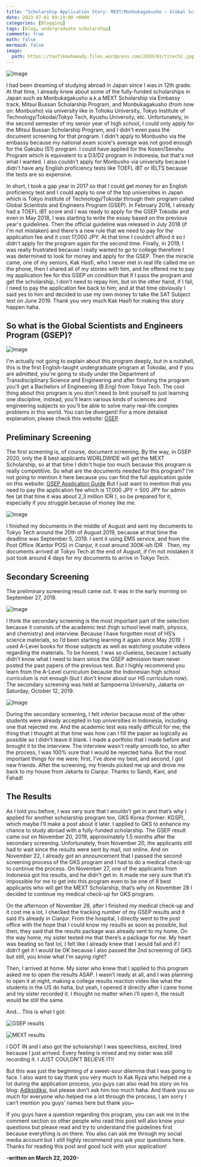 ```yaml
---
title: "Scholarship Application Story: MEXT/Monbukagakusho – Global Scientists and Engineers Program (GSEP) Tokyo Institute of Technology, Japan"
date: 2023-07-01 09:19:00 +0900
categories: [Blogging]
tags: [blog, undergraduate scholarship]
comments: true
math: false
mermaid: false
image:
  path: https://taufikmuhamady.files.wordpress.com/2020/03/titech2.jpg?w=1280
---
```


![Image](https://taufikmuhamady.files.wordpress.com/2020/03/tokyo-institute-of-technology.jpg)

I had been dreaming of studying abroad in Japan since I was in 12th grade. At that time, I already knew about some of the fully-funded scholarships in Japan such as Monbukagakusho a.k.a MEXT Scholarship via Embassy track, Mitsui Bussan Scholarship Program, and Monbukagakusho (from now on: Monbusho) via university like in Tohoku University, Tokyo Institute of Technology/Tokodai/Tokyo Tech, Kyushu University, etc. Unfortunately, in the second semester of my senior year of high school, I could only apply for the Mitsui Bussan Scholarship Program, and I didn't even pass the document screening for that program. I didn't apply to Monbusho via the embassy because my national exam score's average was not good enough for the Gakubu (S1) program. I could have applied for the Kosen/Senshu Program which is equivalent to a D3/D2 program in Indonesia, but that's not what I wanted. I also couldn't apply for Monbusho via university because I didn't have any English proficiency tests like TOEFL iBT or IELTS because the tests are so expensive.

In short, I took a gap year in 2017 so that I could get money for an English proficiency test and I could apply to one of the top universities in Japan which is Tokyo Institute of Technology/Tokodai through their program called Global Scientists and Engineers Program (GSEP). In February 2018, I already had a TOEFL iBT score and I was ready to apply for the GSEP Tokodai and even in May 2018, I was starting to write the essay based on the previous year's guidelines. Then the official guideline was released in July 2018 (if I'm not mistaken) and there's a new rule that we need to pay for the application fee and it cost 17,000 JPY. At that time I couldn't afford it so I didn't apply for the program again for the second time. Finally, in 2019, I was really frustrated because I really wanted to go to college therefore I was determined to look for money and apply for the GSEP. Then the miracle came, one of my seniors, Kak Hasfi, who I never met in real life called me on the phone, then I shared all of my stories with him, and he offered me to pay my application fee for this GSEP on condition that if I pass the program and get the scholarship, I don't need to repay him, but on the other hand, if I fail, I need to pay the application fee back to him; and at that time obviously I said yes to him and decided to use my own money to take the SAT Subject test on June 2019. Thank you very much Kak Hasfi for making this story happen haha.

## So what is the Global Scientists and Engineers Program (GSEP)?

![Image](https://taufikmuhamady.files.wordpress.com/2020/03/gsep.jpg)

I'm actually not going to explain about this program deeply, but in a nutshell, this is the first English-taught undergraduate program at Tokodai, and if you are admitted, you're going to study under the Department of Transdisciplinary Science and Engineering and after finishing the program you'll get a Bachelors of Engineering (B.Eng) from Tokyo Tech. The cool thing about this program is you don't need to limit yourself to just learning one discipline, instead, you'll learn various kinds of sciences and engineering subjects so you'll be able to solve many real-life complex problems in this world. You can be divergent! For a more detailed explanation, please check this website: [GSEP](http://www.tse.ens.titech.ac.jp/~gsep/)

## Preliminary Screening

The first screening is, of course, document screening. By the way, in GSEP 2020, only the 8 best applicants WORLDWIDE will get the MEXT Scholarship, so at that time I didn't hope too much because this program is really competitive. So what are the documents needed for this program? I'm not going to mention it here because you can find the full application guide on this website: [GSEP Application Guide](https://www.titech.ac.jp/english/graduate_school/international/gsep/) But I just want to mention that you need to pay the application fee which is 17,000 JPY + 500 JPY for admin fee (at that time it was about 2,3 million IDR ), so be prepared for it, especially if you struggle because of money like me.

![Image](https://taufikmuhamady.files.wordpress.com/2020/03/90620866_531813401084455_1303042152179171328_n.jpg?w=910&h=512)

I finished my documents in the middle of August and sent my documents to Tokyo Tech around the 20th of August 2019, because at that time the deadline was September 5, 2019. I sent it using EMS service, and from the Post Office (Kantor POS) in Cianjur, it cost around 300K-ish IDR . Then, my documents arrived at Tokyo Tech at the end of August, if I'm not mistaken it just took around 4 days for my documents to arrive in Tokyo Tech.

## Secondary Screening

The preliminary screening result came out. It was in the early morning on  September 27, 2019.

![Image](https://taufikmuhamady.files.wordpress.com/2020/03/gsep-email-1.png?w=1032&h=472)

I think the secondary screening is the most important part of the selection because it consists of the academic test (high school level math, physics, and chemistry) and interview. Because I have forgotten most of HS’s science materials, so I’d been starting learning it again since May 2019. I used A-Level books for those subjects as well as watching youtube videos regarding the materials. To be honest, I was so clueless, because I actually didn’t know what I need to learn since the GSEP admission team never posted the past papers of the previous test. But I highly recommend you learn from the A-Level curriculum because the Indonesian high school curriculum is not enough (but I don't know about our HS curriculum now). The secondary screening was held at Sampoerna University, Jakarta on Saturday, October 12, 2019.

![Image](https://taufikmuhamady.files.wordpress.com/2020/03/whatsapp-image-2020-03-22-at-3.47.16-pm.jpeg?w=388&h=560)

During the secondary screening, I felt inferior because most of the other students were already accepted in top universities in Indonesia, including one that rejected me. And the academic test was really difficult for me; the thing that I thought at that time was how can I fill the paper as logically as possible so I didn't leave it blank. I made a portfolio that I made before and brought it to the interview. The interview wasn't really smooth too, so after the process, I was 100% sure that I would be rejected haha. But the most important things for me were: first, I’ve done my best, and second, I got new friends. After the screening, my friends picked me up and drove me back to my house from Jakarta to Cianjur. Thanks to Sandi, Kani, and Fahad!

## The Results

As I told you before, I was very sure that I wouldn’t get in and that’s why I applied for another scholarship program too, GKS Korea (former: KGSP), which maybe I’ll make a post about it later. I applied to GKS to enhance my chance to study abroad with a fully-funded scholarship. The GSEP result came out on November 20, 2019, approximately 1.5 months after the secondary screening. Unfortunately, from November 20, the applicants still had to wait since the results were sent by mail, not online. And on November 22, I already got an announcement that I passed the second screening process of the GKS program and I had to do a medical check-up to continue the process. On November 27, one of the applicants from Indonesia got his results, and he didn’t get in. It made me very sure that it’s impossible for me to get into this program even to be one of 8 best applicants who will get the MEXT Scholarship, that’s why on November 28 I decided to continue my medical check-up for GKS program.

On the afternoon of November 28, after I finished my medical check-up and it cost me a lot, I checked the tracking number of my GSEP results and it said it’s already in Cianjur. From the hospital, I directly went to the post office with the hope that I could know my results as soon as possible, but then, they said that the results package was already sent to my home. On the way home, my sister texted me that there’s a package for me. My heart was beating so fast lol, I felt like I already knew that I would fail and if I didn’t get it I would be OK because I also passed the 2nd screening of GKS but still, you know what I'm saying right?

Then, I arrived at home. My sister who knew that I applied to this program asked me to open the results ASAP. I wasn’t ready at all, and I was planning to open it at night, making a college results reaction video like what the students in the US do haha, but yeah, I opened it directly after I came home and my sister recorded it. I thought no matter when I’ll open it, the result would be still the same.

And… This is what I got:

![GSEP results](https://taufikmuhamady.files.wordpress.com/2020/03/gsep-2.jpg?w=300&h=&zoom=2)

![MEXT results](https://taufikmuhamady.files.wordpress.com/2020/03/important-notice.jpg?w=300&h=&zoom=2)

I GOT IN and I also got the scholarship! I was speechless, excited, tired because I just arrived. Every feeling is mixed and my sister was still recording it. I JUST COULDN’T BELIEVE IT!!

But this was just the beginning of a sweet-sour dilemma that I was going to face. I also want to say thank you very much to Kak Ryza who helped me a lot during the application process, you guys can also read his story on his blog: [Adiksidiksi](https://adiksidiksi.wordpress.com/), but please don’t ask him too much haha. And thank you so much for everyone who helped me a lot through the process, I am sorry I can’t mention you guys’ names here but thank you~

If you guys have a question regarding this program, you can ask me in the comment section so other people who read this post will also know your questions but please read and try to understand the guidelines first because everything is on there. You also can ask me through my social media account but I still highly recommend you ask your questions here. Thanks for reading this post and good luck with your application!

**-written on March 22, 2020-**